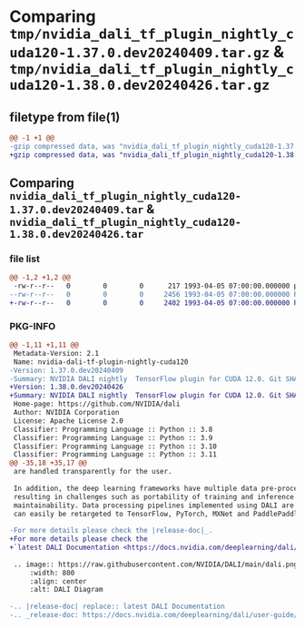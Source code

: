 # Comparing `tmp/nvidia_dali_tf_plugin_nightly_cuda120-1.37.0.dev20240409.tar.gz` & `tmp/nvidia_dali_tf_plugin_nightly_cuda120-1.38.0.dev20240426.tar.gz`

## filetype from file(1)

```diff
@@ -1 +1 @@
-gzip compressed data, was "nvidia_dali_tf_plugin_nightly_cuda120-1.37.0.dev20240409.tar", last modified: Mon Apr  5 07:00:00 1993, max compression
+gzip compressed data, was "nvidia_dali_tf_plugin_nightly_cuda120-1.38.0.dev20240426.tar", last modified: Mon Apr  5 07:00:00 1993, max compression
```

## Comparing `nvidia_dali_tf_plugin_nightly_cuda120-1.37.0.dev20240409.tar` & `nvidia_dali_tf_plugin_nightly_cuda120-1.38.0.dev20240426.tar`

### file list

```diff
@@ -1,2 +1,2 @@
 -rw-r--r--   0        0        0      217 1993-04-05 07:00:00.000000 pyproject.toml
--rw-r--r--   0        0        0     2456 1993-04-05 07:00:00.000000 PKG-INFO
+-rw-r--r--   0        0        0     2402 1993-04-05 07:00:00.000000 PKG-INFO
```

### PKG-INFO

```diff
@@ -1,11 +1,11 @@
 Metadata-Version: 2.1
 Name: nvidia-dali-tf-plugin-nightly-cuda120
-Version: 1.37.0.dev20240409
-Summary: NVIDIA DALI nightly  TensorFlow plugin for CUDA 12.0. Git SHA: fb5786c82c162af3f2120e8ab8cbb8d5d5cdbf12
+Version: 1.38.0.dev20240426
+Summary: NVIDIA DALI nightly  TensorFlow plugin for CUDA 12.0. Git SHA: 15f591232e2d068a76f1658ac7e3ea28b5622822
 Home-page: https://github.com/NVIDIA/dali
 Author: NVIDIA Corporation
 License: Apache License 2.0
 Classifier: Programming Language :: Python :: 3.8
 Classifier: Programming Language :: Python :: 3.9
 Classifier: Programming Language :: Python :: 3.10
 Classifier: Programming Language :: Python :: 3.11
@@ -35,18 +35,17 @@
 are handled transparently for the user.
 
 In addition, the deep learning frameworks have multiple data pre-processing implementations,
 resulting in challenges such as portability of training and inference workflows, and code
 maintainability. Data processing pipelines implemented using DALI are portable because they
 can easily be retargeted to TensorFlow, PyTorch, MXNet and PaddlePaddle.
 
-For more details please check the |release-doc|_.
+For more details please check the
+`latest DALI Documentation <https://docs.nvidia.com/deeplearning/dali/user-guide/docs/index.html>`_.
 
 .. image:: https://raw.githubusercontent.com/NVIDIA/DALI/main/dali.png
     :width: 800
     :align: center
     :alt: DALI Diagram
 
-.. |release-doc| replace:: latest DALI Documentation
-.. _release-doc: https://docs.nvidia.com/deeplearning/dali/user-guide/docs/index.html
```

